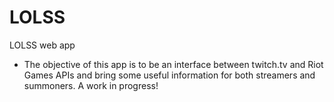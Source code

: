 # LOLSS
LOLSS web app

- The objective of this app is to be an interface
  between twitch.tv and Riot Games APIs and bring
  some useful information for both streamers and
  summoners. A work in progress!

